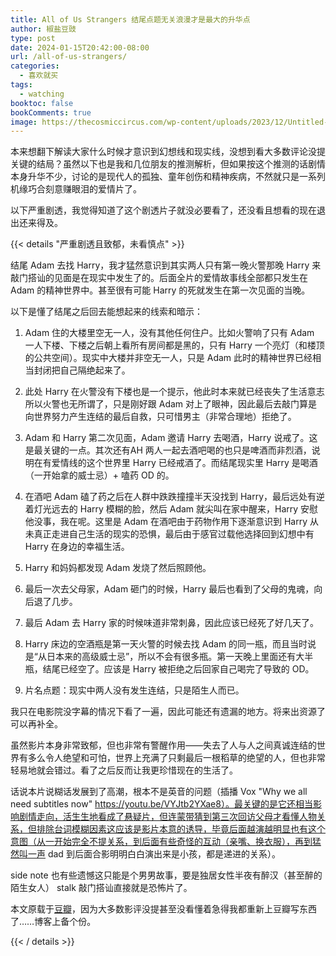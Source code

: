 ```yaml
---
title: All of Us Strangers 结尾点题无关浪漫才是最大的升华点
author: 椒盐豆豉
type: post
date: 2024-01-15T20:42:00-08:00
url: /all-of-us-strangers/
categories:
  - 喜欢就买
tags:
  - watching
booktoc: false
bookComments: true
image: https://thecosmiccircus.com/wp-content/uploads/2023/12/Untitled-design-35.jpg
---
```


本来想翻下解读大家什么时候才意识到幻想线和现实线，没想到看大多数评论没提关键的结局？虽然以下也是我和几位朋友的推测解析，但如果按这个推测的话剧情本身升华不少，讨论的是现代人的孤独、童年创伤和精神疾病，不然就只是一系列机缘巧合刻意赚眼泪的爱情片了。

以下严重剧透，我觉得知道了这个剧透片子就没必要看了，还没看且想看的现在退出还来得及。

<!--more-->

{{< details "严重剧透且致郁，未看慎点" >}}

结尾 Adam 去找 Harry，我才猛然意识到其实两人只有第一晚火警那晚 Harry 来敲门搭讪的见面是在现实中发生了的。后面全片的爱情故事线全部都只发生在 Adam 的精神世界中。甚至很有可能 Harry 的死就发生在第一次见面的当晚。

以下是懂了结尾之后回去能想起来的线索和暗示：

1. Adam 住的大楼里空无一人，没有其他任何住户。比如火警响了只有 Adam 一人下楼、下楼之后朝上看所有房间都是黑的，只有 Harry 一个亮灯（和楼顶的公共空间）。现实中大楼并非空无一人，只是 Adam 此时的精神世界已经相当封闭把自己隔绝起来了。

2. 此处 Harry 在火警没有下楼也是一个提示，他此时本来就已经丧失了生活意志所以火警也无所谓了，只是刚好跟 Adam 对上了眼神，因此最后去敲门算是向世界努力产生连结的最后自救，只可惜男主（非常合理地）拒绝了。

3. Adam 和 Harry 第二次见面，Adam 邀请 Harry 去喝酒，Harry 说戒了。这是最关键的一点。其次还有AH 两人一起去酒吧喝的也只是啤酒而非烈酒，说明在有爱情线的这个世界里 Harry 已经戒酒了。而结尾现实里 Harry 是喝酒（一开始拿的威士忌）+ 嗑药 OD 的。

4. 在酒吧 Adam 磕了药之后在人群中跌跌撞撞半天没找到 Harry，最后远处有逆着灯光远去的 Harry 模糊的脸，然后 Adam 就尖叫在家中醒来，Harry 安慰他没事，我在呢。这里是 Adam 在酒吧由于药物作用下逐渐意识到 Harry 从未真正走进自己生活的现实的恐惧，最后由于感官过载他选择回到幻想中有 Harry 在身边的幸福生活。

5. Harry 和妈妈都发现 Adam 发烧了然后照顾他。

6. 最后一次去父母家，Adam 砸门的时候，Harry 最后也看到了父母的鬼魂，向后退了几步。

7. 最后 Adam 去 Harry 家的时候味道非常刺鼻，因此应该已经死了好几天了。

8. Harry 床边的空酒瓶是第一天火警的时候去找 Adam 的同一瓶，而且当时说是“从日本来的高级威士忌”，所以不会有很多瓶。第一天晚上里面还有大半瓶，结尾已经空了。应该是 Harry 被拒绝之后回家自己喝完了导致的 OD。

9. 片名点题：现实中两人没有发生连结，只是陌生人而已。

我只在电影院没字幕的情况下看了一遍，因此可能还有遗漏的地方。将来出资源了可以再补全。

虽然影片本身非常致郁，但也非常有警醒作用——失去了人与人之间真诚连结的世界有多么令人绝望和可怕，世界上充满了只剩最后一根稻草的绝望的人，但也非常轻易地就会错过。看了之后反而让我更珍惜现在的生活了。

话说本片说糊话发展到了高潮，根本不是英音的问题（插播 Vox "Why we all need subtitles now" https://youtu.be/VYJtb2YXae8）。最关键的是它还相当影响剧情走向，活生生地看成了悬疑片，但连蒙带猜到第三次回访父母才看懂人物关系，但排除台词模糊因素这应该是影片本意的诱导，毕竟后面越演越明显也有这个意图（从一开始完全不提关系，到后面有些奇怪的互动（亲嘴、换衣服），再到猛然叫一声 dad 到后面合影明明白白演出来是小孩，都是递进的关系）。

side note 也有些遗憾这只能是个男男故事，要是独居女性半夜有醉汉（甚至醉的陌生女人） stalk 敲门搭讪直接就是恐怖片了。

本文原载于[豆瓣](https://movie.douban.com/review/15686837/)，因为大多数影评没提甚至没看懂着急得我都重新上豆瓣写东西了……博客上备个份。

{{< / details >}}